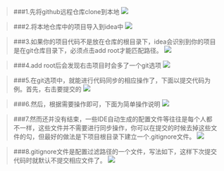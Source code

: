 ﻿>###1.先将github远程仓库clone到本地
![](http://images2015.cnblogs.com/blog/809501/201611/809501-20161127110136425-1065712764.png)

>###2.将本地仓库中的项目导入到idea中
![](http://images2015.cnblogs.com/blog/809501/201611/809501-20161127110148659-1997442845.png)

>###3.如果你的项目代码不是放在仓库的根目录下，idea会识别到你的项目是在git仓库目录下，必须点击add root才能匹配路径。
![](http://images2015.cnblogs.com/blog/809501/201611/809501-20161127110157878-1818577161.png)

>###4.add root后会发现右击项目时会多了一个git选项
![](http://images2015.cnblogs.com/blog/809501/201611/809501-20161127110207346-1171226929.png)

>###5.在git选项中，就能进行代码同步的相应操作了，下面以提交代码为例。首先，右击要提交的
![](http://images2015.cnblogs.com/blog/809501/201611/809501-20161127110215612-1319737271.png)

>###6.然后，根据需要操作即可，下面为简单操作说明
![](http://images2015.cnblogs.com/blog/809501/201611/809501-20161127111231300-435835172.png)

>###7.然而还并没有结束，一些IDE自动生成的配置文件等往往是每个人都不一样，这些文件并不需要进行同步操作，你可以在提交的时候去掉这些文件的勾，但最好的做法是下项目根目录下建立一个.gitignore文件。
![](http://images2015.cnblogs.com/blog/809501/201611/809501-20161127110951190-1238017735.png)

>###8.gitignore文件是配置过滤路径的一个文件，写法如下，这样下次提交代码时就默认不提交相应文件了。
![](http://images2015.cnblogs.com/blog/809501/201611/809501-20161127110246909-228340712.png)
